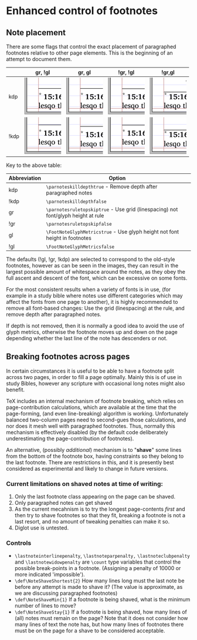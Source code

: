 # Enhanced control of footnotes
## Note placement
There are some flags that control the exact placement of paragraphed footnotes relative to other page elements. This is the beginning of an attempt to document them.

|  | gr, !gl | gr, gl  | !gr, !gl | !gr,gl |
|--|--|--|--|--|
| kdp |  ![](imgs/Notes-killdepth-gridrule-noglyphs.png)  | ![](imgs/Notes-killdepth-gridrule-glyphs.png)  |  ![](imgs/Notes-killdepth-nogridrule-noglyphs.png)  | ![](imgs/Notes-killdepth-nogridrule-glyphs.png)  |
| !kdp |  ![](imgs/Notes-nokilldepth-gridrule-noglyphs.png)  | ![](imgs/Notes-nokilldepth-gridrule-glyphs.png)  |  ![](imgs/Notes-nokilldepth-nogridrule-noglyphs.png)  | ![](imgs/Notes-nokilldepth-nogridrule-glyphs.png)  |

Key to the above table:

|Abbreviation | Option|
|--|--|
| kdp | `\parnoteskilldepthtrue` - Remove depth after paragraphed notes|
| !kdp | `\parnoteskilldepthfalse` |
| gr	| `\parnotesruletopskiptrue`  - Use grid (linespacing) not font/glyph height at rule|
| !gr	| `\parnotesruletopskipfalse`  |
| gl	| `\FootNoteGlyphMetricstrue` - Use glyph height not font height in footnotes |
| !gl | `\FootNoteGlyphMetricsfalse`| 

The defaults (!gl, !gr, !kdp) are selected to correspond to the old-style footnotes, however as can be seen in the images, they can result in the largest possible amount of whitespace around the notes, as they obey the full ascent and descent of the font, which can be excessive on some fonts.

For the most consistent results when a variety of fonts is in use, (for example in a study bible where notes use different categories which may affect the fonts from one page to another), it is highly recommended to remove all font-based changes: Use the grid (linespacing) at the rule, and remove depth after paragraphed notes.

If depth is not removed, then it is normally a good idea to avoid the use of glyph metrics, otherwise the footnote moves up and down on the page depending whether the last line of the note has descenders or not.

## Breaking footnotes across pages
In certain circumstances it is useful to be able to have a footnote split across two pages, in order to fill a page optimally.  Mainly this is of use in study Bibles, however any scripture with occasional long notes might  also benefit.

TeX includes an internal mechanism of  footnote breaking, which relies on page-contribution calculations, which are available at the time that the page-forming, (and even line-breaking) algorithm is working. Unfortunately balanced two-column pages need to second-gues those calculations, and nor does it mesh well with paragraphed footnotes.
Thus,  normally this mechanism is  effectively disabled (by the default code deliberately underestimating the page-contribution of footnotes).

An alternative, (possibly *additional*) mechanism is to  "**shave**" some lines from the bottom of the footnote box, having constraints so they belong to the last footnote. There are restrictions in this, and it is presently best considered as experimental and likely to change in future versions. 
 
### Current limitations on shaved notes at time of writing:
1. Only the last footnote class appearing on the page can be shaved.
2. Only paragraphed notes can get shaved
3. As the current mecahnism is to try the longest page-contents *first* and then try to shave footnotes so that they fit, breaking a footnote is not a last resort, and no amount of tweaking penalties can make it so.
4. Diglot use is untested.

### Controls
* `\lastnoteinterlinepenalty`,  `\lastnoteparpenalty,` `\lastnoteclubpenalty` and `\lastnotewidowpenalty` are `\count` type variables that control the possible break-points in a footnote. (Assigning a penalty of 10000 or more indicated 'impossible'). 
* `\def\NoteShaveShortest{2}` How many lines long must the last note be before any attempt is made to shave it? (The value is approximate, as we are discussing paragraphed footnotes)
* `\def\NoteShaveMin{1}` If a footnote is being shaved, what is the minimum number of lines to move?
* `\def\NoteShaveStay{1}` If a footnote is being shaved,  how many lines of (all) notes must remain on the page? Note that it does not consider how many lines of text the note has, but how many lines of footnotes there must be on the page for a shave to be considered acceptable.